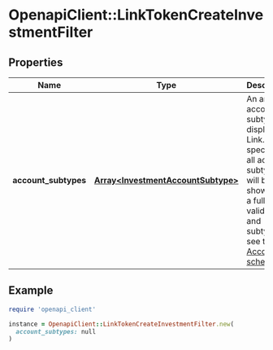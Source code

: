 # OpenapiClient::LinkTokenCreateInvestmentFilter

## Properties

| Name | Type | Description | Notes |
| ---- | ---- | ----------- | ----- |
| **account_subtypes** | [**Array&lt;InvestmentAccountSubtype&gt;**](InvestmentAccountSubtype.md) | An array of account subtypes to display in Link. If not specified, all account subtypes will be shown. For a full list of valid types and subtypes, see the [Account schema](https://plaid.com/docs/api/accounts#account-type-schema).  | [optional] |

## Example

```ruby
require 'openapi_client'

instance = OpenapiClient::LinkTokenCreateInvestmentFilter.new(
  account_subtypes: null
)
```

